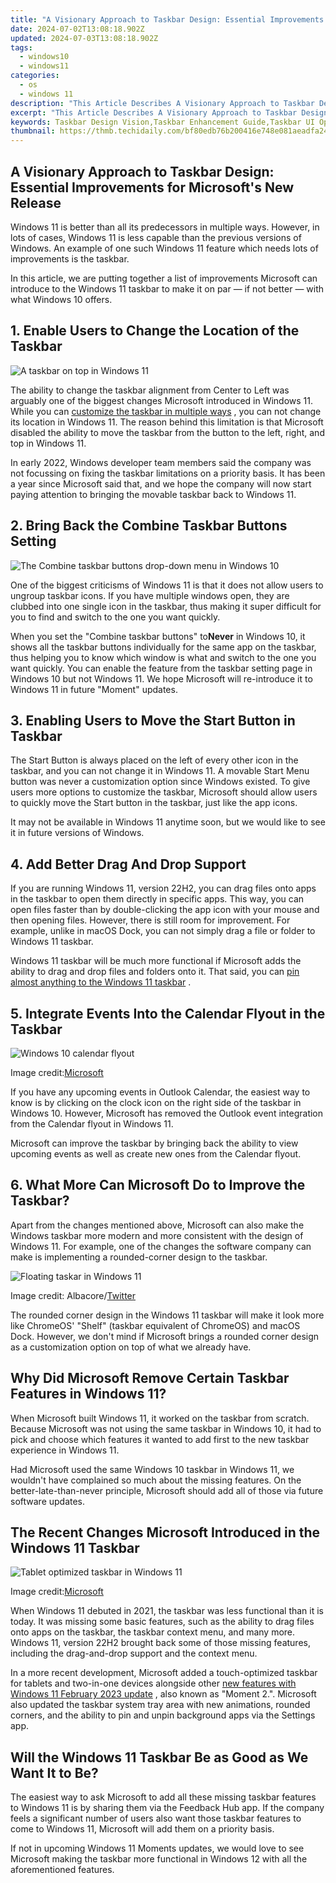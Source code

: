```yaml
---
title: "A Visionary Approach to Taskbar Design: Essential Improvements for Microsoft's New Release"
date: 2024-07-02T13:08:18.902Z
updated: 2024-07-03T13:08:18.902Z
tags:
  - windows10
  - windows11
categories:
  - os
  - windows 11
description: "This Article Describes A Visionary Approach to Taskbar Design: Essential Improvements for Microsoft's New Release"
excerpt: "This Article Describes A Visionary Approach to Taskbar Design: Essential Improvements for Microsoft's New Release"
keywords: Taskbar Design Vision,Taskbar Enhancement Guide,Taskbar UI Optimization,Innovative Taskbar Layout,Improve Windows Taskbar,New Taskbar Features Review,Microsoft Taskbar Update Insight
thumbnail: https://thmb.techidaily.com/bf80edb76b200416e748e081aeadfa243850d855fed3e04f595dd2c29ba995d4.jpg
---
```


## A Visionary Approach to Taskbar Design: Essential Improvements for Microsoft's New Release

 Windows 11 is better than all its predecessors in multiple ways. However, in lots of cases, Windows 11 is less capable than the previous versions of Windows. An example of one such Windows 11 feature which needs lots of improvements is the taskbar.

 In this article, we are putting together a list of improvements Microsoft can introduce to the Windows 11 taskbar to make it on par — if not better — with what Windows 10 offers.

## 1\. Enable Users to Change the Location of the Taskbar

![A taskbar on top in Windows 11](https://static1.makeuseofimages.com/wordpress/wp-content/uploads/2022/04/taskbar-on-top-in-windows-11.jpg)

 The ability to change the taskbar alignment from Center to Left was arguably one of the biggest changes Microsoft introduced in Windows 11\. While you can [customize the taskbar in multiple ways](https://www.makeuseof.com/windows-11-customize-taskbar/) , you can not change its location in Windows 11\. The reason behind this limitation is that Microsoft disabled the ability to move the taskbar from the button to the left, right, and top in Windows 11.

 In early 2022, Windows developer team members said the company was not focussing on fixing the taskbar limitations on a priority basis. It has been a year since Microsoft said that, and we hope the company will now start paying attention to bringing the movable taskbar back to Windows 11.

## 2\. Bring Back the Combine Taskbar Buttons Setting

![The Combine taskbar buttons drop-down menu in Windows 10](https://static1.makeuseofimages.com/wordpress/wp-content/uploads/2022/04/combine-taskbar-settings-windows-10.jpg)

 One of the biggest criticisms of Windows 11 is that it does not allow users to ungroup taskbar icons. If you have multiple windows open, they are clubbed into one single icon in the taskbar, thus making it super difficult for you to find and switch to the one you want quickly.

 When you set the "Combine taskbar buttons" to**Never** in Windows 10, it shows all the taskbar buttons individually for the same app on the taskbar, thus helping you to know which window is what and switch to the one you want quickly. You can enable the feature from the taskbar setting page in Windows 10 but not Windows 11\. We hope Microsoft will re-introduce it to Windows 11 in future "Moment" updates.

## 3\. Enabling Users to Move the Start Button in Taskbar

 The Start Button is always placed on the left of every other icon in the taskbar, and you can not change it in Windows 11\. A movable Start Menu button was never a customization option since Windows existed. To give users more options to customize the taskbar, Microsoft should allow users to quickly move the Start button in the taskbar, just like the app icons.

 It may not be available in Windows 11 anytime soon, but we would like to see it in future versions of Windows.

## 4\. Add Better Drag And Drop Support

 If you are running Windows 11, version 22H2, you can drag files onto apps in the taskbar to open them directly in specific apps. This way, you can open files faster than by double-clicking the app icon with your mouse and then opening files. However, there is still room for improvement. For example, unlike in macOS Dock, you can not simply drag a file or folder to Windows 11 taskbar.

 Windows 11 taskbar will be much more functional if Microsoft adds the ability to drag and drop files and folders onto it. That said, you can [pin almost anything to the Windows 11 taskbar](https://www.makeuseof.com/windows-11-taskbar-pin-almost-anything/) .

## 5\. Integrate Events Into the Calendar Flyout in the Taskbar

![Windows 10 calendar flyout](https://static1.makeuseofimages.com/wordpress/wp-content/uploads/2023/03/windows-10-calendar-flyout.jpeg)

 Image credit:[Microsoft](https://blogs.windows.com/windows-insider/2016/04/22/announcing-windows-10-insider-preview-build-14328-for-pc-and-mobile/)

 If you have any upcoming events in Outlook Calendar, the easiest way to know is by clicking on the clock icon on the right side of the taskbar in Windows 10\. However, Microsoft has removed the Outlook event integration from the Calendar flyout in Windows 11.

 Microsoft can improve the taskbar by bringing back the ability to view upcoming events as well as create new ones from the Calendar flyout.

## 6\. What More Can Microsoft Do to Improve the Taskbar?

 Apart from the changes mentioned above, Microsoft can also make the Windows taskbar more modern and more consistent with the design of Windows 11\. For example, one of the changes the software company can make is implementing a rounded-corner design to the taskbar.

![Floating taskar in Windows 11](https://static1.makeuseofimages.com/wordpress/wp-content/uploads/2023/01/floating-taskar-in-windows-11.jpeg)

 Image credit: Albacore/[Twitter](https://twitter.com/thebookisclosed/status/1580287591890329601)

 The rounded corner design in the Windows 11 taskbar will make it look more like ChromeOS' "Shelf" (taskbar equivalent of ChromeOS) and macOS Dock. However, we don't mind if Microsoft brings a rounded corner design as a customization option on top of what we already have.

## Why Did Microsoft Remove Certain Taskbar Features in Windows 11?

 When Microsoft built Windows 11, it worked on the taskbar from scratch. Because Microsoft was not using the same taskbar in Windows 10, it had to pick and choose which features it wanted to add first to the new taskbar experience in Windows 11.

 Had Microsoft used the same Windows 10 taskbar in Windows 11, we wouldn't have complained so much about the missing features. On the better-late-than-never principle, Microsoft should add all of those via future software updates.

## The Recent Changes Microsoft Introduced in the Windows 11 Taskbar

![Tablet optimized taskbar in Windows 11](https://static1.makeuseofimages.com/wordpress/wp-content/uploads/2023/01/tablet-optimized-taskbar-in-windows-11.jpg)

 Image credit:[Microsoft](https://blogs.windows.com/windows-insider/2022/09/08/announcing-windows-11-insider-preview-build-25197/)

 When Windows 11 debuted in 2021, the taskbar was less functional than it is today. It was missing some basic features, such as the ability to drag files onto apps on the taskbar, the taskbar context menu, and many more. Windows 11, version 22H2 brought back some of those missing features, including the drag-and-drop support and the context menu.

 In a more recent development, Microsoft added a touch-optimized taskbar for tablets and two-in-one devices alongside other [new features with Windows 11 February 2023 update](http://www.makeuseof.com/windows-11-february-2023-update-best-features/) , also known as "Moment 2.". Microsoft also updated the taskbar system tray area with new animations, rounded corners, and the ability to pin and unpin background apps via the Settings app.

## Will the Windows 11 Taskbar Be as Good as We Want It to Be?

 The easiest way to ask Microsoft to add all these missing taskbar features to Windows 11 is by sharing them via the Feedback Hub app. If the company feels a significant number of users also want those taskbar features to come to Windows 11, Microsoft will add them on a priority basis.

 If not in upcoming Windows 11 Moments updates, we would love to see Microsoft making the taskbar more functional in Windows 12 with all the aforementioned features.


<ins class="adsbygoogle"
     style="display:block"
     data-ad-format="autorelaxed"
     data-ad-client="ca-pub-7571918770474297"
     data-ad-slot="1223367746"></ins>



<ins class="adsbygoogle"
     style="display:block"
     data-ad-client="ca-pub-7571918770474297"
     data-ad-slot="8358498916"
     data-ad-format="auto"
     data-full-width-responsive="true"></ins>


